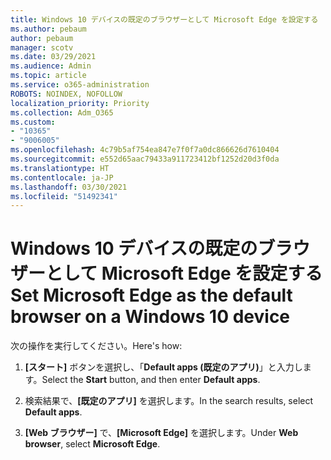```yaml
---
title: Windows 10 デバイスの既定のブラウザーとして Microsoft Edge を設定する
ms.author: pebaum
author: pebaum
manager: scotv
ms.date: 03/29/2021
ms.audience: Admin
ms.topic: article
ms.service: o365-administration
ROBOTS: NOINDEX, NOFOLLOW
localization_priority: Priority
ms.collection: Adm_O365
ms.custom:
- "10365"
- "9006005"
ms.openlocfilehash: 4c79b5af754ea847e7f0f7a0dc866626d7610404
ms.sourcegitcommit: e552d65aac79433a911723412bf1252d20d3f0da
ms.translationtype: HT
ms.contentlocale: ja-JP
ms.lasthandoff: 03/30/2021
ms.locfileid: "51492341"
---
```

# <a name="set-microsoft-edge-as-the-default-browser-on-a-windows-10-device"></a><span data-ttu-id="2332d-102">Windows 10 デバイスの既定のブラウザーとして Microsoft Edge を設定する</span><span class="sxs-lookup"><span data-stu-id="2332d-102">Set Microsoft Edge as the default browser on a Windows 10 device</span></span>

<span data-ttu-id="2332d-103">次の操作を実行してください。</span><span class="sxs-lookup"><span data-stu-id="2332d-103">Here's how:</span></span>

1. <span data-ttu-id="2332d-104">**[スタート]** ボタンを選択し、「**Default apps (既定のアプリ)**」と入力します。</span><span class="sxs-lookup"><span data-stu-id="2332d-104">Select the **Start** button, and then enter **Default apps**.</span></span>

1. <span data-ttu-id="2332d-105">検索結果で、**[既定のアプリ]** を選択します。</span><span class="sxs-lookup"><span data-stu-id="2332d-105">In the search results, select **Default apps**.</span></span>

1. <span data-ttu-id="2332d-106">**[Web ブラウザー]** で、**[Microsoft Edge]** を選択します。</span><span class="sxs-lookup"><span data-stu-id="2332d-106">Under **Web browser**, select **Microsoft Edge**.</span></span>
